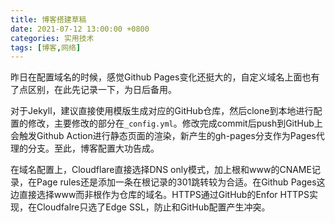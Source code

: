 ```yaml
---
title: 博客搭建草稿
date: 2021-07-12 13:00:00 +0800
categories: 实用技术
tags: [博客,网络]
---
```


昨日在配置域名的时候，感觉Github Pages变化还挺大的，自定义域名上面也有了点区别，在此先记录一下，为日后备用。

对于Jekyll，建议直接使用模版生成对应的GitHub仓库，然后clone到本地进行配置的修改，主要修改的部分在`_config.yml`。修改完成commit后push到GitHub上会触发Github Action进行静态页面的渲染，新产生的gh-pages分支作为Pages代理的分支。至此，博客配置大功告成。

在域名配置上，Cloudflare直接选择DNS only模式，加上根和www的CNAME记录，在Page rules还是添加一条在根记录的301跳转较为合适。在Github Pages这边直接选择www而非根作为仓库的域名。HTTPS通过GitHub的Enfor HTTPS实现，在Cloudfalre只选了Edge SSL，防止和GitHub配置产生冲突。